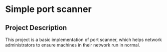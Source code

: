 # Simple port scanner
## Project Description
This project is a basic implementation of port scanner, which helps network administrators to ensure machines in their network run in normal.
